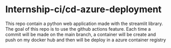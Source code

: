 # Internship-ci/cd-azure-deployment

This repo contain a python web application made with the streamlit library.
The goal of this repo is to use the github actions feature.
Each time a commit will be made on the main branch, a container will be create and push on my docker hub and then will be deploy in a azure container registry
